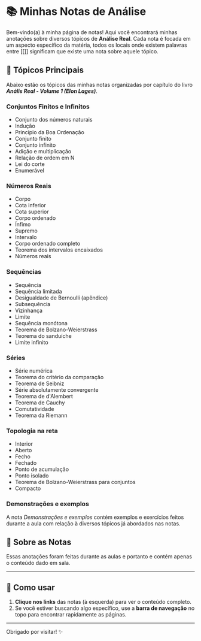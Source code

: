# 📚 Minhas Notas de Análise

Bem-vindo(a) à minha página de notas! Aqui você encontrará minhas anotações sobre diversos tópicos de **Análise Real**. Cada nota é focada em um aspecto específico da matéria, todos os locais onde existem palavras entre [[]] significam que existe uma nota sobre aquele tópico.

## 🌟 Tópicos Principais

Abaixo estão os tópicos das minhas notas organizadas por capítulo do livro ***Anális Real - Volume 1 (Elon Lages)***.

### **Conjuntos Finitos e Infinitos**
- Conjunto dos números naturais
- Indução
- Princípio da Boa Ordenação
- Conjunto finito
- Conjunto infinito
- Adição e multiplicação
- Relação de ordem em N
- Lei do corte
- Enumerável

### **Números Reais**
- Corpo
- Cota inferior
- Cota superior
- Corpo ordenado
- Ínfimo
- Supremo
- Intervalo
- Corpo ordenado completo
- Teorema dos intervalos encaixados
- Números reais

### **Sequências**
- Sequência
- Sequência limitada
- Desigualdade de Bernoulli (apêndice)
- Subsequência
- Vizinhança
- Limite
- Sequência monótona
- Teorema de Bolzano-Weierstrass
- Teorema do sanduíche
- Limite infinito

### **Séries** 
- Série numérica
- Teorema do critério da comparação
- Teorema de Seibniz
- Série absolutamente convergente
- Teorema de d'Alembert
- Teorema de Cauchy
- Comutatividade
- Teorema da Riemann

### **Topologia na reta**
- Interior
- Aberto
- Fecho
- Fechado
- Ponto de acumulação
- Ponto isolado
- Teorema de Bolzano-Weierstrass para conjuntos
- Compacto

### **Demonstrações e exemplos**
A nota *Demonstrações e exemplos* contém exemplos e exercícios feitos durante a aula com relação à diversos tópicos já abordados nas notas.


## 📄 Sobre as Notas

Essas anotações foram feitas durante as aulas e portanto e contém apenas o conteúdo dado em sala.

---

## 📝 Como usar

1. **Clique nos links** das notas (à esquerda) para ver o conteúdo completo.
2. Se você estiver buscando algo específico, use a **barra de navegação** no topo para encontrar rapidamente as páginas.

---

Obrigado por visitar! ✨
